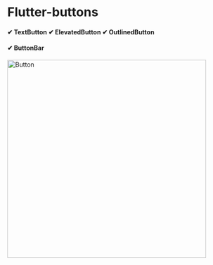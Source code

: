 # Flutter-buttons

#### ✔ TextButton ✔ ElevatedButton ✔ OutlinedButton
#### ✔ ButtonBar


<img width="452" alt="Button" src="https://user-images.githubusercontent.com/117615219/206116409-e546b71f-37b0-425e-a08b-c7e72f13c0bb.png">
